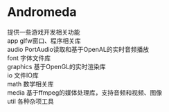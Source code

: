 # Andromeda
提供一些游戏开发相关功能<br>
app	glfw窗口、程序相关库<br>
audio	PortAudio读取和基于OpenAL的实时音频播放<br>
font	字体文件库<br>
graphics	基于OpenGL的实时渲染库<br>
io	文件IO库<br>
math	数学相关库<br>
media	基于ffmpeg的媒体处理库，支持音频和视频、图像<br>
util	各种杂项工具<br>